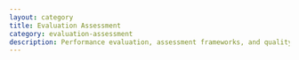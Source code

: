 ```yaml
---
layout: category
title: Evaluation Assessment
category: evaluation-assessment
description: Performance evaluation, assessment frameworks, and quality measurement tools.
---
```

